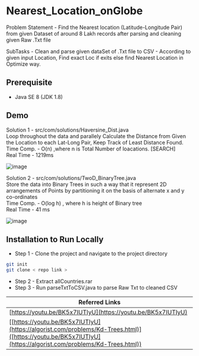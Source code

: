 # Nearest_Location_onGlobe
Problem Statement - Find the Nearest location (Latitude-Longitude Pair) from given Dataset of around 8 Lakh records after parsing and cleaning given Raw .Txt file

SubTasks - Clean and parse given dataSet of .Txt file to CSV
         - According to given input Location, Find exact Loc if exits else find Nearest Location in Optimize way.
         
## Prerequisite 

- Java SE 8 (JDK 1.8)

         
## Demo 

Solution 1 - src/com/solutions/Haversine_Dist.java <br/>
             Loop throughout the data and parallely Calculate the Distance from Given the Location to each Lat-Long Pair, Keep Track of Least Distance Found. <br/>
             Time Comp. - O(n) ,where n is Total Number of loacations. [SEARCH] <br/>
             Real Time - 1219ms
             
 ![image](https://user-images.githubusercontent.com/74758376/182136745-69f02b2c-26dd-44cc-9364-8320f4f7a914.png)

Solution 2 - src/com/solutions/TwoD_BinaryTree.java <br/>
            Store the data into Binary Trees in such a way that it represent 2D arrangements of Points by partitioning it on the basis of alternate x and y co-ordinates <br/>
            Time Comp. - O(log h) , where h is height of Binary tree <br/>
            Real Time - 41 ms  
            
![image](https://user-images.githubusercontent.com/74758376/182138032-35b8de6e-795d-44da-b8cd-f348e87209af.png)

## Installation to Run Locally

 -  Step 1 - Clone the project and navigate to the project directory
  
```bash
git init 
git clone < repo link >

```

 -  Step 2 - Extract allCountries.rar
 -  Step 3 - Run parseTxtToCSV.java to parse Raw Txt to cleaned CSV
 


|     Referred Links                                                                  |
|  ------------------------------------------------------------------ |
| [https://youtu.be/BK5x7IUTIyU](https://youtu.be/BK5x7IUTIyU)|
| [[https://youtu.be/BK5x7IUTIyU](https://algorist.com/problems/Kd-Trees.html)]([https://youtu.be/BK5x7IUTIyU](https://algorist.com/problems/Kd-Trees.html))|

